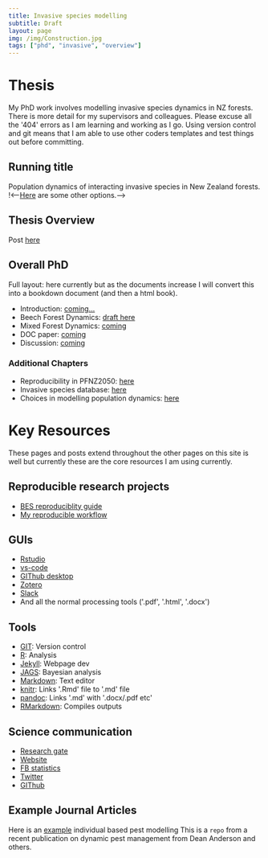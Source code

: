 ```yaml
---
title: Invasive species modelling
subtitle: Draft
layout: page
img: /img/Construction.jpg
tags: ["phd", "invasive", "overview"]
---
```


# Thesis

My PhD work involves modelling invasive species dynamics in NZ forests. There is more detail for my supervisors and colleagues. Please excuse all the '404' errors as I am learning and working as I go. Using version control and git means that I am able to use other coders templates and test things out before committing.

## Running title

Population dynamics of interacting invasive species in New Zealand forests. 
!<--[Here]() are some other options.-->

## Thesis Overview

Post [here](https://davan690.github.io/2019-05-01-Key-thesis-objectives)

## Overall PhD

Full layout: here currently but as the documents increase I will convert this into a bookdown document (and then a html book).

* Introduction: [coming...](https://davan690.github.io/2019-05-02-Introduction-thesis)
* Beech Forest Dynamics: [draft here](https://davan690.github.io/2019-05-02-beech-forest-pub-thesis)
* Mixed Forest Dynamics: [coming](https://davan690.github.io/2019-05-04-mpd-forest-pub-thesis)
* DOC paper: [coming](https://davan690.github.io/2019-05-04-doc-pub-thesis)
* Discussion: [coming]()

### Additional Chapters

* Reproducibility in PFNZ2050: [here](https://davan690.github.io/2019-05-08-reproducible-code)
* Invasive species database: [here](https://davan690.github.io/2019-05-02-Introduction-thesis)
* Choices in modelling population dynamics: [here]()

# Key Resources

These pages and posts extend throughout the other pages on this site is well but currently these are the core resources I am using currently.

## Reproducible research projects

- [BES reproduciblity guide](https://www.britishecologicalsociety.org/wp-content/uploads/2017/12/guide-to-reproducible-code.pdf)
- [My reproducible workflow](https://davan690.github.io/2019-05-08-reproducible-code)

## GUIs

- [Rstudio](https://rstudio.com)
- [vs-code](https://code.visualstudio.com)
- [GIThub desktop](https://github.com)
- [Zotero](https://www.zotero.org)
- [Slack](https://slack.com/intl/en-au/)
- And all the normal processing tools ('.pdf', '.html', '.docx')

## Tools

- [GIT](https://git-scm.com): Version control
- [R](https://www.r-project.org): Analysis
- [Jekyll](https://jekyllrb.com): Webpage dev
- [JAGS](http://mcmc-jags.sourceforge.net): Bayesian analysis
- [Markdown](): Text editor
- [knitr](): Links '.Rmd' file to '.md' file
- [pandoc](): Links '.md' with '.docx/.pdf etc'
- [RMarkdown](): Compiles outputs

## Science communication

- [Research gate](https://www.researchgate.net)
- [Website](https://davan690.github.io)
- [FB statistics](https://facebook.com/StatisticsNetwork)
- [Twitter](https://twitter.com/antsstats)
- [GIThub](https://davan690.github.io/)

## Example Journal Articles

Here is an [example](https://github.com/davan690/PestManagement/blob/master/README.md) individual based pest modelling This is a `repo` from a recent publication on dynamic pest management from Dean Anderson and others.
